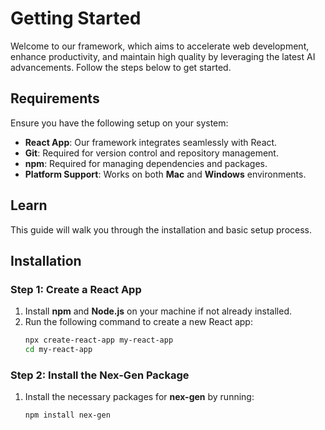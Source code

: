 # Getting Started

Welcome to our framework, which aims to accelerate web development, enhance productivity, and maintain high quality by leveraging the latest AI advancements. Follow the steps below to get started.

## Requirements

Ensure you have the following setup on your system:
- **React App**: Our framework integrates seamlessly with React.
- **Git**: Required for version control and repository management.
- **npm**: Required for managing dependencies and packages.
- **Platform Support**: Works on both **Mac** and **Windows** environments.

## Learn

This guide will walk you through the installation and basic setup process.

## Installation

### Step 1: Create a React App

1. Install **npm** and **Node.js** on your machine if not already installed.
2. Run the following command to create a new React app:
   ```bash
   npx create-react-app my-react-app
   cd my-react-app

### Step 2: Install the Nex-Gen Package

1. Install the necessary packages for **nex-gen** by running:
   ```bash
   npm install nex-gen
